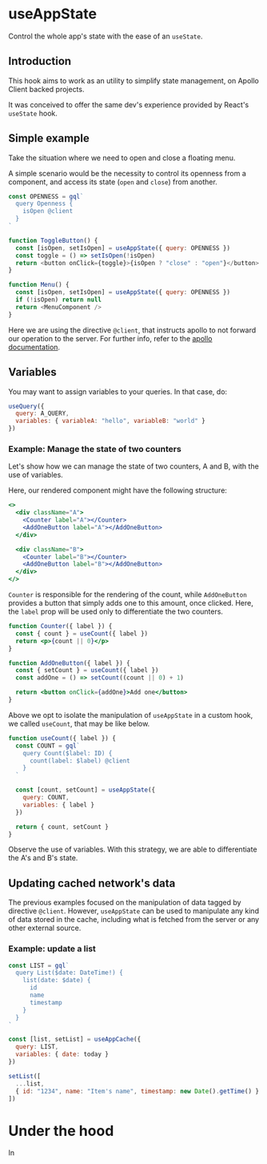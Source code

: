 # useAppState

Control the whole app's state with the ease of an `useState`.

## Introduction

This hook aims to work as an utility to simplify state management, on Apollo Client backed projects.

It was conceived to offer the same dev's experience provided by React's `useState` hook.

## Simple example

Take the situation where we need to open and close a floating menu.

A simple scenario would be the necessity to control its openness from a component, and access its state (`open` and `close`) from another.

```js
const OPENNESS = gql`
  query Openness {
    isOpen @client
  }
`

function ToggleButton() {
  const [isOpen, setIsOpen] = useAppState({ query: OPENNESS })
  const toggle = () => setIsOpen(!isOpen)
  return <button onClick={toggle}>{isOpen ? "close" : "open"}</button>
}

function Menu() {
  const [isOpen, setIsOpen] = useAppState({ query: OPENNESS })
  if (!isOpen) return null
  return <MenuComponent />
}
```

Here we are using the directive `@client`, that instructs apollo to not forward our operation to the server. For further info, refer to the [apollo documentation](https://www.apollographql.com/docs/react/essentials/local-state/).

## Variables

You may want to assign variables to your queries. In that case, do:

```js
useQuery({
  query: A_QUERY,
  variables: { variableA: "hello", variableB: "world" }
})
```

### Example: Manage the state of two counters

Let's show how we can manage the state of two counters, A and B, with the use of variables.

Here, our rendered component might have the following structure:

```jsx
<>
  <div className="A">
    <Counter label="A"></Counter>
    <AddOneButton label="A"></AddOneButton>
  </div>

  <div className="B">
    <Counter label="B"></Counter>
    <AddOneButton label="B"></AddOneButton>
  </div>
</>
```

`Counter` is responsible for the rendering of the count, while `AddOneButton` provides a button that simply adds one to this amount, once clicked. Here, the `label` prop will be used only to differentiate the two counters.

```jsx
function Counter({ label }) {
  const { count } = useCount({ label })
  return <p>{count || 0}</p>
}

function AddOneButton({ label }) {
  const { setCount } = useCount({ label })
  const addOne = () => setCount((count || 0) + 1)

  return <button onClick={addOne}>Add one</button>
}
```

Above we opt to isolate the manipulation of `useAppState` in a custom hook, we called `useCount`, that may be like below.

```js
function useCount({ label }) {
  const COUNT = gql`
    query Count($label: ID) {
      count(label: $label) @client
    }
  `

  const [count, setCount] = useAppState({
    query: COUNT,
    variables: { label }
  })

  return { count, setCount }
}
```

Observe the use of variables. With this strategy, we are able to differentiate the A's and B's state.

## Updating cached network's data

The previous examples focused on the manipulation of data tagged by directive `@client`. However, `useAppState` can be used to manipulate any kind of data stored in the cache, including what is fetched from the server or any other external source.

### Example: update a list

```js
const LIST = gql`
  query List($date: DateTime!) {
    list(date: $date) {
      id
      name
      timestamp
    }
  }
`

const [list, setList] = useAppCache({
  query: LIST,
  variables: { date: today }
})

setList([
  ...list,
  { id: "1234", name: "Item's name", timestamp: new Date().getTime() }
])
```

# Under the hood

In
